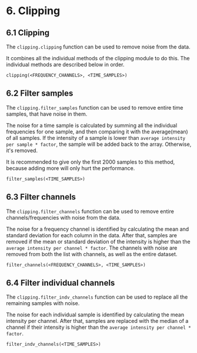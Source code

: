 # 6. Clipping

## 6.1 Clipping

The `clipping.clipping` function can be used to remove noise from the data.

It combines all the individual methods of the clipping module to do this. The individual methods are described below in order.

```
clipping(<FREQUENCY_CHANNELS>, <TIME_SAMPLES>)
```

## 6.2 Filter samples

The `clipping.filter_samples` function can be used to remove entire time samples, that have noise in them.

The noise for a time sample is calculated by summing all the individual frequencies for one sample,
and then comparing it with the average(mean) of all samples. If the intensity of a sample is lower than
`average intensity per sample * factor`, the sample will be added back to the array. Otherwise, it's removed.

It is recommended to give only the first 2000 samples to this method, because adding more will only hurt the performance.

```
filter_samples(<TIME_SAMPLES>)
```

## 6.3 Filter channels

The `clipping.filter_channels` function can be used to remove entire channels/frequencies with noise from the data.

The noise for a frequency channel is identified by calculating the mean and standard deviation for each column in the data. After that, samples are removed if the mean or standard deviation of the intensity is higher than the `average intensity per channel * factor`.
The channels with noise are removed from both the list with channels, as well as the entire dataset.

```
filter_channels(<FREQUENCY_CHANNELS>, <TIME_SAMPLES>)
```

## 6.4 Filter individual channels

The `clipping.filter_indv_channels` function can be used to replace all the remaining samples with noise.

The noise for each individual sample is identified by calculating the mean intensity per channel. After that, samples are
replaced with the median of a channel if their intensity is higher than the `average intensity per channel * factor`.

```
filter_indv_channels(<TIME_SAMPLES>)
```
